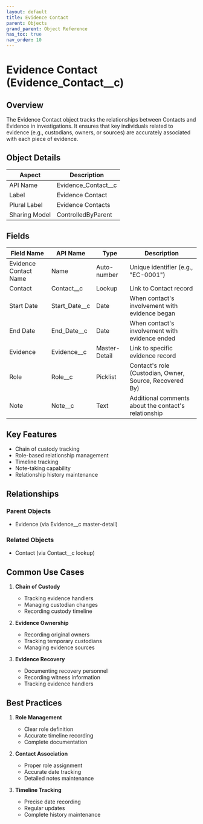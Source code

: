 ```yaml
---
layout: default
title: Evidence Contact
parent: Objects
grand_parent: Object Reference
has_toc: true
nav_order: 10
---
```


# Evidence Contact (Evidence_Contact__c)

## Overview

The Evidence Contact object tracks the relationships between Contacts and Evidence in investigations. It ensures that key individuals related to evidence (e.g., custodians, owners, or sources) are accurately associated with each piece of evidence.

## Object Details

| Aspect | Description |
|--------|-------------|
| API Name | Evidence_Contact__c |
| Label | Evidence Contact |
| Plural Label | Evidence Contacts |
| Sharing Model | ControlledByParent |

## Fields

| Field Name | API Name | Type | Description |
|------------|----------|------|-------------|
| Evidence Contact Name | Name | Auto-number | Unique identifier (e.g., "EC-0001") |
| Contact | Contact__c | Lookup | Link to Contact record |
| Start Date | Start_Date__c | Date | When contact's involvement with evidence began |
| End Date | End_Date__c | Date | When contact's involvement with evidence ended |
| Evidence | Evidence__c | Master-Detail | Link to specific evidence record |
| Role | Role__c | Picklist | Contact's role (Custodian, Owner, Source, Recovered By) |
| Note | Note__c | Text | Additional comments about the contact's relationship |

## Key Features

- Chain of custody tracking
- Role-based relationship management
- Timeline tracking
- Note-taking capability
- Relationship history maintenance

## Relationships

### Parent Objects
- Evidence (via Evidence__c master-detail)

### Related Objects
- Contact (via Contact__c lookup)

## Common Use Cases

1. **Chain of Custody**
   - Tracking evidence handlers
   - Managing custodian changes
   - Recording custody timeline

2. **Evidence Ownership**
   - Recording original owners
   - Tracking temporary custodians
   - Managing evidence sources

3. **Evidence Recovery**
   - Documenting recovery personnel
   - Recording witness information
   - Tracking evidence handlers

## Best Practices

1. **Role Management**
   - Clear role definition
   - Accurate timeline recording
   - Complete documentation

2. **Contact Association**
   - Proper role assignment
   - Accurate date tracking
   - Detailed notes maintenance

3. **Timeline Tracking**
   - Precise date recording
   - Regular updates
   - Complete history maintenance